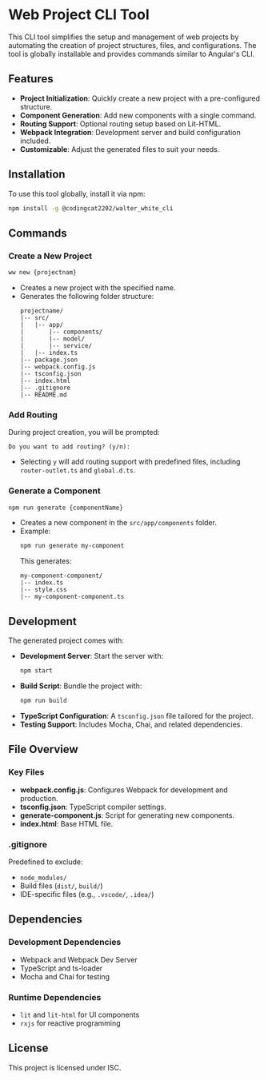 # Web Project CLI Tool

This CLI tool simplifies the setup and management of web projects by automating the creation of project structures, files, and configurations. The tool is globally installable and provides commands similar to Angular's CLI.

## Features

- **Project Initialization**: Quickly create a new project with a pre-configured structure.
- **Component Generation**: Add new components with a single command.
- **Routing Support**: Optional routing setup based on Lit-HTML.
- **Webpack Integration**: Development server and build configuration included.
- **Customizable**: Adjust the generated files to suit your needs.

## Installation

To use this tool globally, install it via npm:

```bash
npm install -g @codingcat2202/walter_white_cli
```

## Commands

### Create a New Project

```bash
ww new {projectnam}
```

- Creates a new project with the specified name.
- Generates the following folder structure:
  ```plaintext
  projectname/
  |-- src/
  |   |-- app/
  |       |-- components/
  |       |-- model/
  |       |-- service/
  |   |-- index.ts
  |-- package.json
  |-- webpack.config.js
  |-- tsconfig.json
  |-- index.html
  |-- .gitignore
  |-- README.md
  ```

### Add Routing

During project creation, you will be prompted:

```
Do you want to add routing? (y/n):
```

- Selecting `y` will add routing support with predefined files, including `router-outlet.ts` and `global.d.ts`.

### Generate a Component

```bash
npm run generate {componentName}
```

- Creates a new component in the `src/app/components` folder.
- Example:
  ```bash
  npm run generate my-component
  ```
  This generates:
  ```plaintext
  my-component-component/
  |-- index.ts
  |-- style.css
  |-- my-component-component.ts
  ```


## Development

The generated project comes with:

- **Development Server**: Start the server with:
  ```bash
  npm start
  ```
- **Build Script**: Bundle the project with:
  ```bash
  npm run build
  ```
- **TypeScript Configuration**: A `tsconfig.json` file tailored for the project.
- **Testing Support**: Includes Mocha, Chai, and related dependencies.

## File Overview

### Key Files

- **webpack.config.js**: Configures Webpack for development and production.
- **tsconfig.json**: TypeScript compiler settings.
- **generate-component.js**: Script for generating new components.
- **index.html**: Base HTML file.

### .gitignore

Predefined to exclude:

- `node_modules/`
- Build files (`dist/`, `build/`)
- IDE-specific files (e.g., `.vscode/`, `.idea/`)

## Dependencies

### Development Dependencies

- Webpack and Webpack Dev Server
- TypeScript and ts-loader
- Mocha and Chai for testing

### Runtime Dependencies

- `lit` and `lit-html` for UI components
- `rxjs` for reactive programming

## License

This project is licensed under ISC.